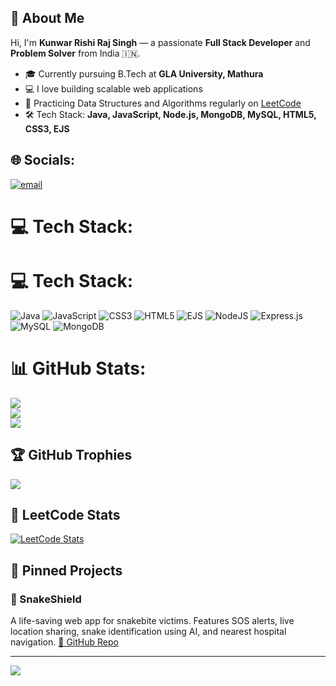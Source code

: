 ## 👋 About Me

Hi, I'm **Kunwar Rishi Raj Singh** — a passionate **Full Stack Developer** and **Problem Solver** from India 🇮🇳.

- 🎓 Currently pursuing B.Tech at **GLA University, Mathura**
- 💻 I love building scalable web  applications
- 🧠 Practicing Data Structures and Algorithms regularly on [LeetCode](https://leetcode.com/rishi_09/)
- 🛠️ Tech Stack: **Java, JavaScript, Node.js, MongoDB, MySQL, HTML5, CSS3, EJS**

## 🌐 Socials:
[![email](https://img.shields.io/badge/Email-D14836?logo=gmail&logoColor=white)](mailto:kunwarrishirajsingh04@gmail.com) 

# 💻 Tech Stack:
# 💻 Tech Stack:
![Java](https://img.shields.io/badge/java-%23ED8B00.svg?style=for-the-badge&logo=openjdk&logoColor=white) 
![JavaScript](https://img.shields.io/badge/javascript-%23323330.svg?style=for-the-badge&logo=javascript&logoColor=%23F7DF1E) 
![CSS3](https://img.shields.io/badge/css3-%231572B6.svg?style=for-the-badge&logo=css3&logoColor=white) 
![HTML5](https://img.shields.io/badge/html5-%23E34F26.svg?style=for-the-badge&logo=html5&logoColor=white) 
![EJS](https://img.shields.io/badge/ejs-%23B4CA65.svg?style=for-the-badge&logo=ejs&logoColor=black) 
![NodeJS](https://img.shields.io/badge/node.js-6DA55F?style=for-the-badge&logo=node.js&logoColor=white) 
![Express.js](https://img.shields.io/badge/express.js-%23404d59.svg?style=for-the-badge&logo=express&logoColor=white)
![MySQL](https://img.shields.io/badge/mysql-4479A1.svg?style=for-the-badge&logo=mysql&logoColor=white) 
![MongoDB](https://img.shields.io/badge/MongoDB-%234ea94b.svg?style=for-the-badge&logo=mongodb&logoColor=white)

# 📊 GitHub Stats:
![](https://github-readme-stats.vercel.app/api?username=rishioffi0004&theme=dark&hide_border=false&include_all_commits=false&count_private=false)<br/>
![](https://nirzak-streak-stats.vercel.app/?user=rishioffi0004&theme=dark&hide_border=false)<br/>
![](https://github-readme-stats.vercel.app/api/top-langs/?username=rishioffi0004&theme=dark&hide_border=false&include_all_commits=false&count_private=false&layout=compact)

## 🏆 GitHub Trophies
![](https://github-profile-trophy.vercel.app/?username=rishioffi0004&theme=radical&no-frame=false&no-bg=true&margin-w=4)

## 🧠 LeetCode Stats
[![LeetCode Stats](https://leetcard.jacoblin.cool/rishi_09?theme=dark&font=baloo&extension=null)](https://leetcode.com/rishi_09/)

## 📌 Pinned Projects

### 🐍 SnakeShield
A life-saving web app for snakebite victims. Features SOS alerts, live location sharing, snake identification using AI, and nearest hospital navigation.
[🔗 GitHub Repo](https://github.com/your-username/SnakeShield)

---
[![](https://visitcount.itsvg.in/api?id=rishioffi0004&icon=0&color=0)](https://visitcount.itsvg.in)

<!-- Proudly created with GPRM ( https://gprm.itsvg.in ) -->
